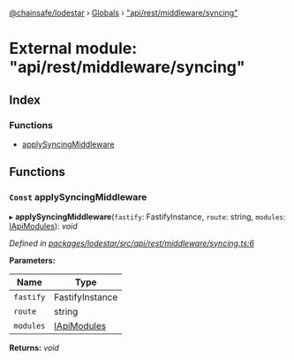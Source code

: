 [@chainsafe/lodestar](../README.md) › [Globals](../globals.md) › ["api/rest/middleware/syncing"](_api_rest_middleware_syncing_.md)

# External module: "api/rest/middleware/syncing"

## Index

### Functions

* [applySyncingMiddleware](_api_rest_middleware_syncing_.md#const-applysyncingmiddleware)

## Functions

### `Const` applySyncingMiddleware

▸ **applySyncingMiddleware**(`fastify`: FastifyInstance, `route`: string, `modules`: [IApiModules](../interfaces/_api_interface_.iapimodules.md)): *void*

*Defined in [packages/lodestar/src/api/rest/middleware/syncing.ts:6](https://github.com/ChainSafe/lodestar/blob/0af429ee6/packages/lodestar/src/api/rest/middleware/syncing.ts#L6)*

**Parameters:**

Name | Type |
------ | ------ |
`fastify` | FastifyInstance |
`route` | string |
`modules` | [IApiModules](../interfaces/_api_interface_.iapimodules.md) |

**Returns:** *void*
